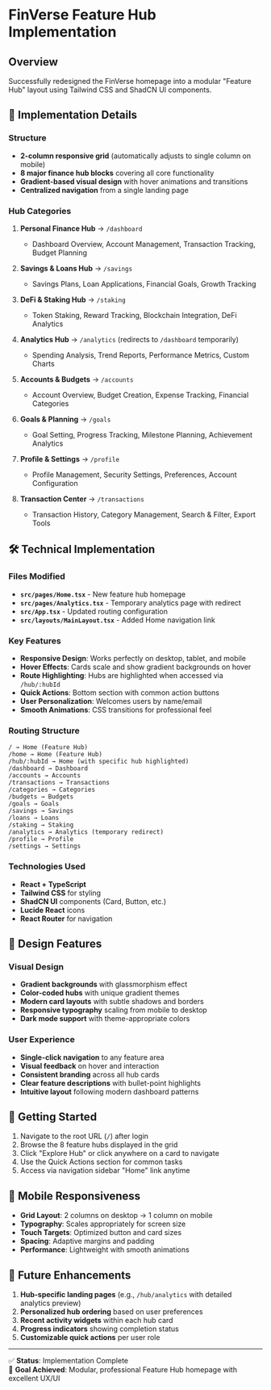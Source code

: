 # FinVerse Feature Hub Implementation

## Overview
Successfully redesigned the FinVerse homepage into a modular "Feature Hub" layout using Tailwind CSS and ShadCN UI components.

## 🎯 Implementation Details

### Structure
- **2-column responsive grid** (automatically adjusts to single column on mobile)
- **8 major finance hub blocks** covering all core functionality
- **Gradient-based visual design** with hover animations and transitions
- **Centralized navigation** from a single landing page

### Hub Categories
1. **Personal Finance Hub** → `/dashboard`
   - Dashboard Overview, Account Management, Transaction Tracking, Budget Planning

2. **Savings & Loans Hub** → `/savings`
   - Savings Plans, Loan Applications, Financial Goals, Growth Tracking

3. **DeFi & Staking Hub** → `/staking`
   - Token Staking, Reward Tracking, Blockchain Integration, DeFi Analytics

4. **Analytics Hub** → `/analytics` (redirects to `/dashboard` temporarily)
   - Spending Analysis, Trend Reports, Performance Metrics, Custom Charts

5. **Accounts & Budgets** → `/accounts`
   - Account Overview, Budget Creation, Expense Tracking, Financial Categories

6. **Goals & Planning** → `/goals`
   - Goal Setting, Progress Tracking, Milestone Planning, Achievement Analytics

7. **Profile & Settings** → `/profile`
   - Profile Management, Security Settings, Preferences, Account Configuration

8. **Transaction Center** → `/transactions`
   - Transaction History, Category Management, Search & Filter, Export Tools

## 🛠 Technical Implementation

### Files Modified
- **`src/pages/Home.tsx`** - New feature hub homepage
- **`src/pages/Analytics.tsx`** - Temporary analytics page with redirect
- **`src/App.tsx`** - Updated routing configuration
- **`src/layouts/MainLayout.tsx`** - Added Home navigation link

### Key Features
- **Responsive Design**: Works perfectly on desktop, tablet, and mobile
- **Hover Effects**: Cards scale and show gradient backgrounds on hover
- **Route Highlighting**: Hubs are highlighted when accessed via `/hub/:hubId`
- **Quick Actions**: Bottom section with common action buttons
- **User Personalization**: Welcomes users by name/email
- **Smooth Animations**: CSS transitions for professional feel

### Routing Structure
```
/ → Home (Feature Hub)
/home → Home (Feature Hub)
/hub/:hubId → Home (with specific hub highlighted)
/dashboard → Dashboard
/accounts → Accounts
/transactions → Transactions
/categories → Categories
/budgets → Budgets  
/goals → Goals
/savings → Savings
/loans → Loans
/staking → Staking
/analytics → Analytics (temporary redirect)
/profile → Profile
/settings → Settings
```

### Technologies Used
- **React + TypeScript**
- **Tailwind CSS** for styling
- **ShadCN UI** components (Card, Button, etc.)
- **Lucide React** icons
- **React Router** for navigation

## 🎨 Design Features

### Visual Design
- **Gradient backgrounds** with glassmorphism effect
- **Color-coded hubs** with unique gradient themes
- **Modern card layouts** with subtle shadows and borders
- **Responsive typography** scaling from mobile to desktop
- **Dark mode support** with theme-appropriate colors

### User Experience
- **Single-click navigation** to any feature area
- **Visual feedback** on hover and interaction
- **Consistent branding** across all hub cards
- **Clear feature descriptions** with bullet-point highlights
- **Intuitive layout** following modern dashboard patterns

## 🚀 Getting Started

1. Navigate to the root URL (`/`) after login
2. Browse the 8 feature hubs displayed in the grid
3. Click "Explore Hub" or click anywhere on a card to navigate
4. Use the Quick Actions section for common tasks
5. Access via navigation sidebar "Home" link anytime

## 📱 Mobile Responsiveness

- **Grid Layout**: 2 columns on desktop → 1 column on mobile
- **Typography**: Scales appropriately for screen size
- **Touch Targets**: Optimized button and card sizes
- **Spacing**: Adaptive margins and padding
- **Performance**: Lightweight with smooth animations

## 🔄 Future Enhancements

1. **Hub-specific landing pages** (e.g., `/hub/analytics` with detailed analytics preview)
2. **Personalized hub ordering** based on user preferences
3. **Recent activity widgets** within each hub card
4. **Progress indicators** showing completion status
5. **Customizable quick actions** per user role

---

✅ **Status**: Implementation Complete  
🎯 **Goal Achieved**: Modular, professional Feature Hub homepage with excellent UX/UI 